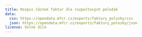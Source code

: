 ```yaml
---
title: Rozpis částek faktur dle rozpočtových položek
data:
  csv: https://opendata.mfcr.cz/exports/faktury_polozky/csv
  json: https://opendata.mfcr.cz/exports/faktury_polozky/json
license: Volné dílo
---
```

